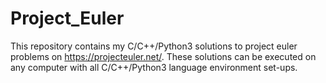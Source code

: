 # Project_Euler
This repository contains my C/C++/Python3 solutions to project euler problems on https://projecteuler.net/. 
These solutions can be executed on any computer with all C/C++/Python3 language environment set-ups.

